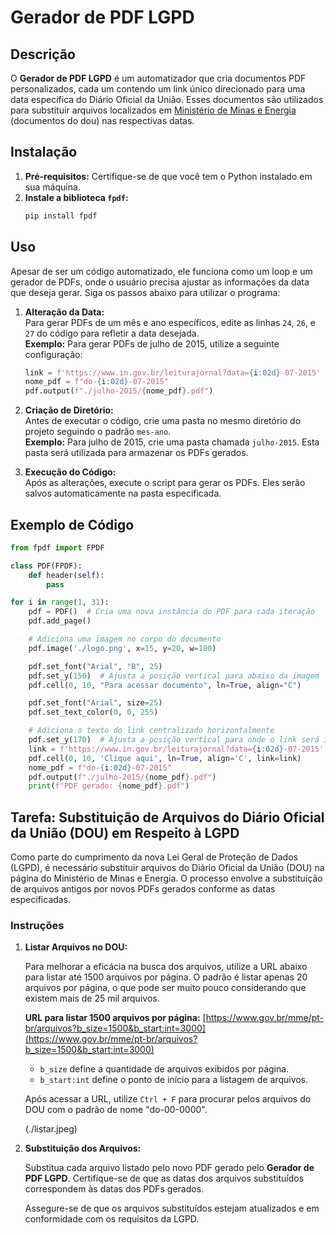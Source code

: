 # Gerador de PDF LGPD

## Descrição

O **Gerador de PDF LGPD** é um automatizador que cria documentos PDF personalizados, cada um contendo um link único direcionado para uma data específica do Diário Oficial da União. Esses documentos são utilizados para substituir arquivos localizados em [Ministério de Minas e Energia](https://www.gov.br/mme/pt-br/arquivos) (documentos do dou) nas respectivas datas.

## Instalação

1. **Pré-requisitos:** Certifique-se de que você tem o Python instalado em sua máquina.
2. **Instale a biblioteca `fpdf`:**
    ```bash
    pip install fpdf
    ```

## Uso

Apesar de ser um código automatizado, ele funciona como um loop e um gerador de PDFs, onde o usuário precisa ajustar as informações da data que deseja gerar. Siga os passos abaixo para utilizar o programa:

1. **Alteração da Data:**  
   Para gerar PDFs de um mês e ano específicos, edite as linhas `24`, `26`, e `27` do código para refletir a data desejada.  
   **Exemplo:** Para gerar PDFs de julho de 2015, utilize a seguinte configuração:
    ```python
    link = f'https://www.in.gov.br/leiturajornal?data={i:02d}-07-2015'
    nome_pdf = f"do-{i:02d}-07-2015"
    pdf.output(f"./julho-2015/{nome_pdf}.pdf")
    ```

2. **Criação de Diretório:**  
   Antes de executar o código, crie uma pasta no mesmo diretório do projeto seguindo o padrão `mes-ano`.  
   **Exemplo:** Para julho de 2015, crie uma pasta chamada `julho-2015`. Esta pasta será utilizada para armazenar os PDFs gerados.

3. **Execução do Código:**  
   Após as alterações, execute o script para gerar os PDFs. Eles serão salvos automaticamente na pasta especificada.

## Exemplo de Código

```python
from fpdf import FPDF

class PDF(FPDF):
    def header(self):
        pass  

for i in range(1, 31):
    pdf = PDF()  # Cria uma nova instância do PDF para cada iteração
    pdf.add_page()

    # Adiciona uma imagem no corpo do documento
    pdf.image('./logo.png', x=15, y=20, w=180)

    pdf.set_font("Arial", "B", 25)
    pdf.set_y(150)  # Ajusta a posição vertical para abaixo da imagem
    pdf.cell(0, 10, "Para acessar documento", ln=True, align="C")

    pdf.set_font("Arial", size=25)
    pdf.set_text_color(0, 0, 255)

    # Adiciona o texto do link centralizado horizontalmente
    pdf.set_y(170)  # Ajusta a posição vertical para onde o link será inserido
    link = f'https://www.in.gov.br/leiturajornal?data={i:02d}-07-2015'
    pdf.cell(0, 10, 'Clique aqui', ln=True, align='C', link=link)
    nome_pdf = f"do-{i:02d}-07-2015"
    pdf.output(f"./julho-2015/{nome_pdf}.pdf")
    print(f"PDF gerado: {nome_pdf}.pdf")
```
## Tarefa: Substituição de Arquivos do Diário Oficial da União (DOU) em Respeito à LGPD

Como parte do cumprimento da nova Lei Geral de Proteção de Dados (LGPD), é necessário substituir arquivos do Diário Oficial da União (DOU) na página do Ministério de Minas e Energia. O processo envolve a substituição de arquivos antigos por novos PDFs gerados conforme as datas especificadas.

### Instruções

1. **Listar Arquivos no DOU:**

   Para melhorar a eficácia na busca dos arquivos, utilize a URL abaixo para listar até 1500 arquivos por página. O padrão é listar apenas 20 arquivos por página, o que pode ser muito pouco considerando que existem mais de 25 mil arquivos.

   **URL para listar 1500 arquivos por página:**
   [https://www.gov.br/mme/pt-br/arquivos?b_size=1500&b_start:int=3000](https://www.gov.br/mme/pt-br/arquivos?b_size=1500&b_start:int=3000)

   - `b_size` define a quantidade de arquivos exibidos por página.
   - `b_start:int` define o ponto de início para a listagem de arquivos.

   Após acessar a URL, utilize `Ctrl + F` para procurar pelos arquivos do DOU com o padrão de nome "do-00-0000".

   (./listar.jpeg)

2. **Substituição dos Arquivos:**

   Substitua cada arquivo listado pelo novo PDF gerado pelo **Gerador de PDF LGPD**. Certifique-se de que as datas dos arquivos substituídos correspondem às datas dos PDFs gerados.

   Assegure-se de que os arquivos substituídos estejam atualizados e em conformidade com os requisitos da LGPD.
